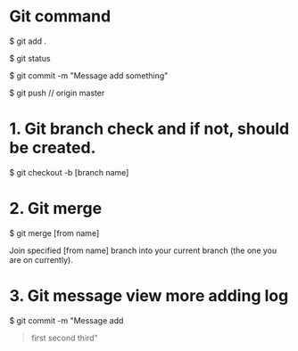 # Git command

$ git add .

$ git status

$ git commit -m "Message add something"

$ git push // origin master

# 1. Git branch check and if not, should be created.

$ git checkout -b [branch name]

# 2. Git merge

$ git merge [from name]

Join specified [from name] branch into your current branch (the one
you are on currently).

# 3. Git message view more adding log

$ git commit -m "Message add 
> first
> second
> third"
